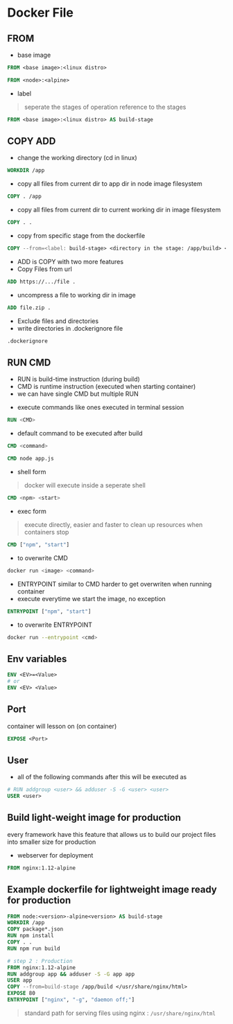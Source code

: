 # Docker File

## FROM
- base image
```dockerfile
FROM <base image>:<linux distro>
```
```dockerfile
FROM <node>:<alpine>
```

- label
> seperate the stages of operation
> reference to the stages
```dockerfile
FROM <base image>:<linux distro> AS build-stage
```

## COPY ADD

- change the working directory (cd in linux)
```dockerfile
WORKDIR /app
```

- copy all files from current dir to app dir in node image filesystem
```dockerfile
COPY . /app
```

- copy all files from current dir to current working dir in image filesystem
```dockerfile
COPY . .
```

- copy from specific stage from the dockerfile
```dockerfile
COPY --from=<label: build-stage> <directory in the stage: /app/build> <dest dir in this stage>
```

- ADD is COPY with two more features
- Copy Files from url
```dockerfile
ADD https://.../file .
```
- uncompress a file to working dir in image
```dockerfile
ADD file.zip .
```

- Exclude files and directories
- write directories in .dockerignore file
```bash
.dockerignore
```

## RUN CMD

* RUN is build-time instruction (during build)
* CMD is runtime instruction (executed when starting container)
* we can have single CMD but multiple RUN
- execute commands like ones executed in terminal session
```dockerfile
RUN <CMD>
```

- default command to be executed after build
```dockerfile
CMD <command>
```
```dockerfile
CMD node app.js
```

- shell form
> docker will execute inside a seperate shell
```dockerfile
CMD <npm> <start>
```
- exec form
> execute directly, easier and faster to clean up resources when containers stop
```dockerfile
CMD ["npm", "start"]
```
- to overwrite CMD
```bash
docker run <image> <command>
```

- ENTRYPOINT similar to CMD harder to get overwriten when running container
- execute everytime we start the image, no exception
```dockerfile
ENTRYPOINT ["npm", "start"]
```
- to overwrite ENTRYPOINT
```bash
docker run --entrypoint <cmd>
```

## Env variables
```dockerfile
ENV <EV>=<Value>
# or 
ENV <EV> <Value>
```

## Port 
container will lesson on <port> (on container)
```dockerfile
EXPOSE <Port>
```

## User
- all of the following commands after this will be executed as <user>
```dockerfile
# RUN addgroup <user> && adduser -S -G <user> <user>
USER <user>
```

## Build light-weight image for production
every framework have this feature that allows us to build our project files into smaller size for production

- webserver for deployment
```dockerfile
FROM nginx:1.12-alpine 
```

## Example dockerfile for lightweight image ready for production
```dockerfile
FROM node:<version>-alpine<version> AS build-stage
WORKDIR /app
COPY package*.json
RUN npm install
COPY . .
RUN npm run build

# step 2 : Production
FROM nginx:1.12-alpine
RUN addgroup app && adduser -S -G app app
USER app
COPY --from=build-stage /app/build </usr/share/nginx/html>
EXPOSE 80
ENTRYPOINT ["nginx", "-g", "daemon off;"]
```
> standard path for serving files using nginx : `/usr/share/nginx/html`
> 